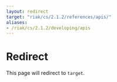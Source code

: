 ```yaml
---
layout: redirect
target: "riak/cs/2.1.2/references/apis/"
aliases:
- /riak/cs/2.1.2/developing/apis
---
```


# Redirect

This page will redirect to `target`.
